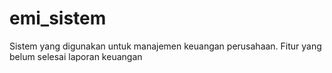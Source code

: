 # emi_sistem
Sistem yang digunakan untuk manajemen keuangan perusahaan. Fitur yang belum selesai laporan keuangan
